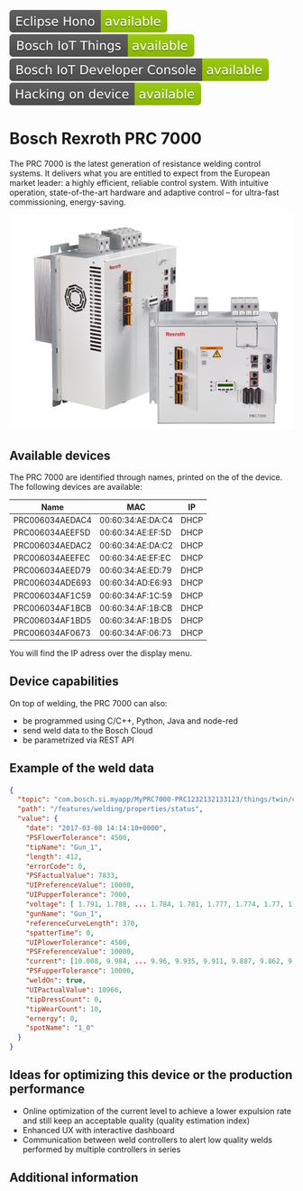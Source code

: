 ![Available in Eclipse Hono](images/shields/Eclipse_Hono-available-green.svg)
![Available in Bosch IoT Things](images/shields/Bosch_IoT_Things-available-green.svg)
![Available in Bosch IoT Developer Console](images/shields/Bosch_IoT_Developer_Console-available-green.svg)
![You can work directly on this device](images/shields/Hacking_on_device-available-green.svg)

# Bosch Rexroth PRC 7000 

The PRC 7000 is the latest generation of resistance welding control systems. It delivers what you are entitled to expect 
from the European market leader: a highly efficient, reliable control system. With intuitive operation, state-of-the-art hardware and 
adaptive control – for ultra-fast commissioning, energy-saving.

![Bosch PRC7000](images/PRC7000.png "Bosch PRC7000")
## Available devices

The PRC 7000 are identified through names, printed on the of the device. 
The following devices are available:

|         Name            |          MAC        |   IP   |
|-------------------------|---------------------|--------|
|  PRC006034AEDAC4  	  |  00:60:34:AE:DA:C4  |  DHCP  |
|  PRC006034AEEF5D  	  |  00:60:34:AE:EF:5D  |  DHCP  |
|  PRC006034AEDAC2        |  00:60:34:AE:DA:C2  |  DHCP  |
|  PRC006034AEEFEC        |  00:60:34:AE:EF:EC  |  DHCP  |
|  PRC006034AEED79        |  00:60:34:AE:ED:79  |  DHCP  |
|  PRC006034ADE693        |  00:60:34:AD:E6:93  |  DHCP  |
|  PRC006034AF1C59        |  00:60:34:AF:1C:59  |  DHCP  |
|  PRC006034AF1BCB        |  00:60:34:AF:1B:CB  |  DHCP  |
|  PRC006034AF1BD5        |  00:60:34:AF:1B:D5  |  DHCP  |
|  PRC006034AF0673        |  00:60:34:AF:06:73  |  DHCP  |

You will find the IP adress over the display menu. 


## Device capabilities

On top of welding, the PRC 7000 can also:
- be programmed using C/C++, Python, Java and node-red
- send weld data to the Bosch Cloud 
- be parametrized via REST API


## Example of the weld data
```JSON
{
  "topic": "com.bosch.si.myapp/MyPRC7000-PRC1232132133123/things/twin/commands/modify",
  "path": "/features/welding/properties/status",
  "value": {
    "date": "2017-03-08 14:14:10+0000",
    "PSFlowerTolerance": 4500,
    "tipName": "Gun_1",
    "length": 412,
    "errorCode": 0,
    "PSFactualValue": 7833,
    "UIPreferenceValue": 10000,
    "UIPupperTolerance": 7000,
    "voltage": [ 1.791, 1.788, ... 1.784, 1.781, 1.777, 1.774, 1.77, 1.766, 1.763, 1.759, 1.755, 1.751, 1.747, 1.743, 1.739, 1.735],
	"gunName": "Gun_1",
    "referenceCurveLength": 370,
    "spatterTime": 0,
    "UIPlowerTolerance": 4500,
    "PSFreferenceValue": 10000,
    "current": [10.008, 9.984, ... 9.96, 9.935, 9.911, 9.887, 9.862, 9.838, 9.814, 9.79, 9.765, 9.741, 9.717, 9.692, 9.668, 9.644],
	"PSFupperTolerance": 10000,
    "weldOn": true,
    "UIPactualValue": 10966,
    "tipDressCount": 0,
    "tipWearCount": 10,
    "ernergy": 0,
    "spotName": "1_0"
  }
}
```

## Ideas for optimizing this device or the production performance
- Online optimization of the current level to achieve a lower expulsion rate and still keep an acceptable quality (quality estimation index)
- Enhanced UX with interactive dashboard
- Communication between weld controllers to alert low quality welds performed by multiple controllers in series


## Additional information


